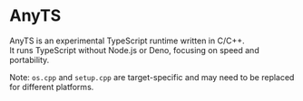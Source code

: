 # AnyTS

AnyTS is an experimental TypeScript runtime written in C/C++.  
It runs TypeScript without Node.js or Deno, focusing on speed and portability.

Note: `os.cpp` and `setup.cpp` are target-specific and may need to be replaced for different platforms.
